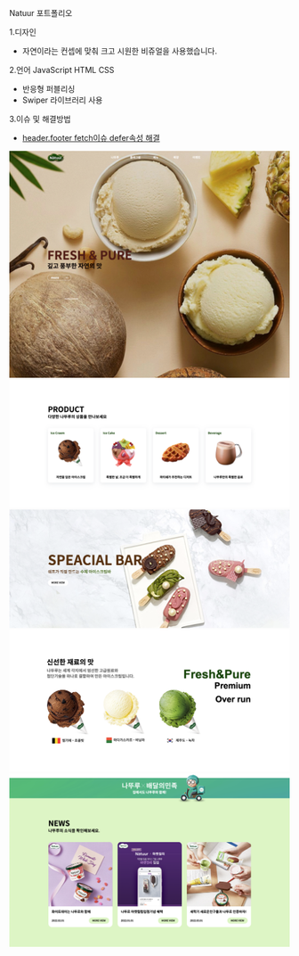 Natuur 포트폴리오 

1.디자인
- 자연이라는 컨셉에 맞춰 크고 시원한 비쥬얼을 사용했습니다.

2.언어 JavaScript HTML CSS
- 반응형 퍼블리싱
- Swiper 라이브러리 사용

3.이슈 및 해결방법
- [header.footer fetch이슈 defer속성 해결](https://92yeol.tistory.com/36)

<img src="readme-img/1.jpg">
<img src="readme-img/2.jpg">
<img src="readme-img/3.jpg">
<img src="readme-img/4.jpg">
<img src="readme-img/5.jpg">
